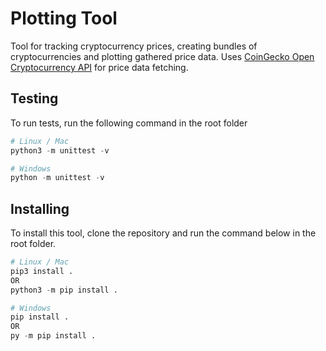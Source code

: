 # Plotting Tool

Tool for tracking cryptocurrency prices, creating bundles of cryptocurrencies and plotting gathered price data.
Uses [CoinGecko Open Cryptocurrency API](https://www.coingecko.com/en/api) for price data fetching.

## Testing 

To run tests, run the following command in the root folder
```py
# Linux / Mac
python3 -m unittest -v

# Windows
python -m unittest -v
```

## Installing

To install this tool, clone the repository and run the command below in the root folder.

```py
# Linux / Mac
pip3 install .
OR
python3 -m pip install .

# Windows
pip install .
OR
py -m pip install .
```
